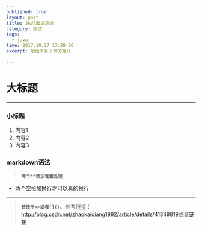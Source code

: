 ```yaml
---
published: true
layout: post
title: JAVA面试总结
category: 面试
tags: 
  - java
time: 2017.10.27 17:28:00
excerpt: 献给所有上帝的宠儿

---
```


# 大标题
----------------
### 小标题
1.	内容1
2.	内容2
3.	内容3



###	markdown语法
>**`两个**表示着重处理`**  
- 两个空格加换行才可以真的换行  

----------------

>**`链接用<>或者[]()`**。参考链接：<http://blog.csdn.net/zhaokaiqiang1992/article/details/41349819>或者[链接](hhttp://blog.csdn.net/zhaokaiqiang1992/article/details/41349819)



